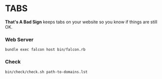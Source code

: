 # TABS
**That's A Bad Sign** keeps tabs on your website so you know if things are still OK.

### Web Server
```bundle exec falcon host bin/falcon.rb```

### Check
```bin/check/check.sh path-to-domains.lst```

